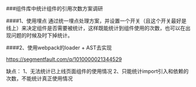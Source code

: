 
###组件库中统计组件的引用次数方案调研

####1、使用埋点
通过统一埋点处理方案，并设置一个开关（且这个开关最好是线上）来决定组件是否需要被统计，这样既能统计到组件使用的次数，也可以在出现问题的时候及时下掉统计。

####2、使用webpack的loader + AST去实现

  https://segmentfault.com/q/1010000021344529

缺点：
1、无法统计已上线页面组件的使用情况
2、只能统计import引入和依赖的次数，不能统计真正使用情况
